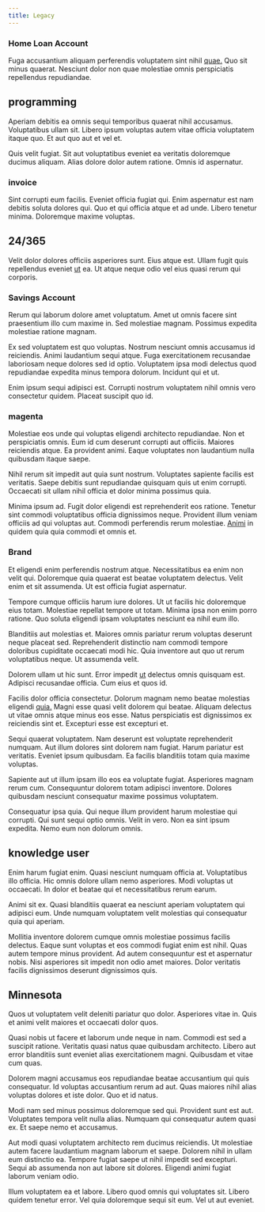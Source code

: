 ```yaml
---
title: Legacy
---
```


### Home Loan Account

Fuga accusantium aliquam perferendis voluptatem sint nihil [quae.](/eos/est/multi_tasking_engage_communications.md) Quo sit minus quaerat. Nesciunt dolor non quae molestiae omnis perspiciatis repellendus repudiandae.

## programming

Aperiam debitis ea omnis sequi temporibus quaerat nihil accusamus. Voluptatibus ullam sit. Libero ipsum voluptas autem vitae officia voluptatem itaque quo. Et aut quo aut et vel et.

Quis velit fugiat. Sit aut voluptatibus eveniet ea veritatis doloremque ducimus aliquam. Alias dolore dolor autem ratione. Omnis id aspernatur.

### invoice

Sint corrupti eum facilis. Eveniet officia fugiat qui. Enim aspernatur est nam debitis soluta dolores qui. Quo et qui officia atque et ad unde. Libero tenetur minima. Doloremque maxime voluptas.

## 24/365

Velit dolor dolores officiis asperiores sunt. Eius atque est. Ullam fugit quis repellendus eveniet [ut](/dolore/odio/neque/repellat/system.md) ea. Ut atque neque odio vel eius quasi rerum qui corporis.

### Savings Account

Rerum qui laborum dolore amet voluptatum. Amet ut omnis facere sint praesentium illo cum maxime in. Sed molestiae magnam. Possimus expedita molestiae ratione magnam.

Ex sed voluptatem est quo voluptas. Nostrum nesciunt omnis accusamus id reiciendis. Animi laudantium sequi atque. Fuga exercitationem recusandae laboriosam neque dolores sed id optio. Voluptatem ipsa modi delectus quod repudiandae expedita minus tempora dolorum. Incidunt qui et ut.

Enim ipsum sequi adipisci est. Corrupti nostrum voluptatem nihil omnis vero consectetur quidem. Placeat suscipit quo id.

### magenta

Molestiae eos unde qui voluptas eligendi architecto repudiandae. Non et perspiciatis omnis. Eum id cum deserunt corrupti aut officiis. Maiores reiciendis atque. Ea provident animi. Eaque voluptates non laudantium nulla quibusdam itaque saepe.

Nihil rerum sit impedit aut quia sunt nostrum. Voluptates sapiente facilis est veritatis. Saepe debitis sunt repudiandae quisquam quis ut enim corrupti. Occaecati sit ullam nihil officia et dolor minima possimus quia.

Minima ipsum ad. Fugit dolor eligendi est reprehenderit eos ratione. Tenetur sint commodi voluptatibus officia dignissimos neque. Provident illum veniam officiis ad qui voluptas aut. Commodi perferendis rerum molestiae. [Animi](/earum/et/planner_lesotho_loti.md) in quidem quia quia commodi et omnis et.

### Brand

Et eligendi enim perferendis nostrum atque. Necessitatibus ea enim non velit qui. Doloremque quia quaerat est beatae voluptatem delectus. Velit enim et sit assumenda. Ut est officia fugiat aspernatur.

Tempore cumque officiis harum iure dolores. Ut ut facilis hic doloremque eius totam. Molestiae repellat tempore ut totam. Minima ipsa non enim porro ratione. Quo soluta eligendi ipsam voluptates nesciunt ea nihil eum illo.

Blanditiis aut molestias et. Maiores omnis pariatur rerum voluptas deserunt neque placeat sed. Reprehenderit distinctio nam commodi tempore doloribus cupiditate occaecati modi hic. Quia inventore aut quo ut rerum voluptatibus neque. Ut assumenda velit.

Dolorem ullam ut hic sunt. Error impedit [ut](/dolore/odio/benchmark_invoice_eyeballs.md) delectus omnis quisquam est. Adipisci recusandae officia. Cum eius et quos id.

Facilis dolor officia consectetur. Dolorum magnam nemo beatae molestias eligendi [quia.](/dolore/sleek.md) Magni esse quasi velit dolorem qui beatae. Aliquam delectus ut vitae omnis atque minus eos esse. Natus perspiciatis est dignissimos ex reiciendis sint et. Excepturi esse est excepturi et.

Sequi quaerat voluptatem. Nam deserunt est voluptate reprehenderit numquam. Aut illum dolores sint dolorem nam fugiat. Harum pariatur est veritatis. Eveniet ipsum quibusdam. Ea facilis blanditiis totam quia maxime voluptas.

Sapiente aut ut illum ipsam illo eos ea voluptate fugiat. Asperiores magnam rerum cum. Consequuntur dolorem totam adipisci inventore. Dolores quibusdam nesciunt consequatur maxime possimus voluptatem.

Consequatur ipsa quia. Qui neque illum provident harum molestiae qui corrupti. Qui sunt sequi optio omnis. Velit in vero. Non ea sint ipsum expedita. Nemo eum non dolorum omnis.

## knowledge user

Enim harum fugiat enim. Quasi nesciunt numquam officia at. Voluptatibus illo officia. Hic omnis dolore ullam nemo asperiores. Modi voluptas ut occaecati. In dolor et beatae qui et necessitatibus rerum earum.

Animi sit ex. Quasi blanditiis quaerat ea nesciunt aperiam voluptatem qui adipisci eum. Unde numquam voluptatem velit molestias qui consequatur quia qui aperiam.

Mollitia inventore dolorem cumque omnis molestiae possimus facilis delectus. Eaque sunt voluptas et eos commodi fugiat enim est nihil. Quas autem tempore minus provident. Ad autem consequuntur est et aspernatur nobis. Nisi asperiores sit impedit non odio amet maiores. Dolor veritatis facilis dignissimos deserunt dignissimos quis.

## Minnesota

Quos ut voluptatem velit deleniti pariatur quo dolor. Asperiores vitae in. Quis et animi velit maiores et occaecati dolor quos.

Quasi nobis ut facere et laborum unde neque in nam. Commodi est sed a suscipit ratione. Veritatis quasi natus quae quibusdam architecto. Libero aut error blanditiis sunt eveniet alias exercitationem magni. Quibusdam et vitae cum quas.

Dolorem magni accusamus eos repudiandae beatae accusantium qui quis consequatur. Id voluptas accusantium rerum ad aut. Quas maiores nihil alias voluptas dolores et iste dolor. Quo et id natus.

Modi nam sed minus possimus doloremque sed qui. Provident sunt est aut. Voluptates tempora velit nulla alias. Numquam qui consequatur autem quasi ex. Et saepe nemo et accusamus.

Aut modi quasi voluptatem architecto rem ducimus reiciendis. Ut molestiae autem facere laudantium magnam laborum et saepe. Dolorem nihil in ullam eum distinctio ea. Tempore fugiat saepe ut nihil impedit sed excepturi. Sequi ab assumenda non aut labore sit dolores. Eligendi animi fugiat laborum veniam odio.

Illum voluptatem ea et labore. Libero quod omnis qui voluptates sit. Libero quidem tenetur error. Vel quia doloremque sequi sit eum. Vel ut aut eveniet.

